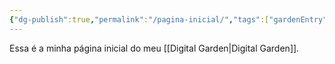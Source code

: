 ```yaml
---
{"dg-publish":true,"permalink":"/pagina-inicial/","tags":["gardenEntry"]}
---
```


Essa é a minha página inicial do meu [[Digital Garden\|Digital Garden]].
